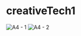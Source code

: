 # creativeTech1
![A4 - 1](https://github.com/VilmaHE0601/creativeTech1/assets/146425185/b52d4ecb-f3f3-42f6-88ea-04d2dfaf3deb)
![A4 - 2](https://github.com/VilmaHE0601/creativeTech1/assets/146425185/da1235e7-5dbd-489d-8dd6-d9e5ddff7afb)
